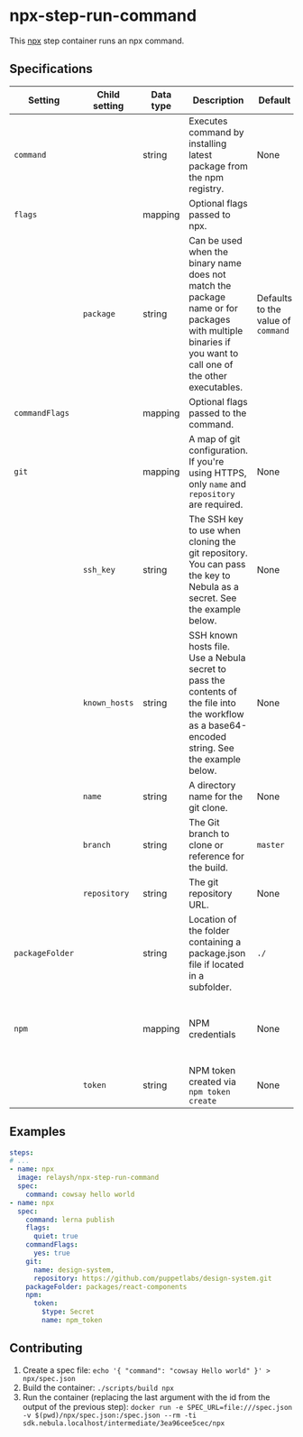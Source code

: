 # npx-step-run-command

This [npx](https://www.npmjs.com/package/npx) step container runs an npx command.

## Specifications

| Setting | Child setting | Data type | Description | Default | Required |
|---------|---------------|-----------|-------------|---------|----------|
| `command` || string | Executes command by installing latest package from the npm registry. | None | True |
| `flags` || mapping | Optional flags passed to npx. || False |
|| `package` | string | Can be used when the binary name does not match the package name or for packages with multiple binaries if you want to call one of the other executables. | Defaults to the value of `command` | False |
| `commandFlags` || mapping | Optional flags passed to the command. || False |
| `git` || mapping | A map of git configuration. If you're using HTTPS, only `name` and `repository` are required. | None | False |
|| `ssh_key` | string | The SSH key to use when cloning the git repository. You can pass the key to Nebula as a secret. See the example below. | None | False |
|| `known_hosts` | string | SSH known hosts file. Use a Nebula secret to pass the contents of the file into the workflow as a base64-encoded string. See the example below. | None | False |
|| `name` | string | A directory name for the git clone. | None | False |
|| `branch` | string | The Git branch to clone or reference for the build. | `master` | False |
|| `repository` | string | The git repository URL. | None | False |
| `packageFolder` || string | Location of the folder containing a package.json file if located in a subfolder. | ``./`` | False |
| `npm` || mapping | NPM credentials | None | Certain commands like `publish` require NPM login. |
|| `token` | string | NPM token created via `npm token create` | None | False |

## Examples

```yaml
steps:
# ...
- name: npx
  image: relaysh/npx-step-run-command
  spec:
    command: cowsay hello world
- name: npx
  spec:
    command: lerna publish
    flags:
      quiet: true
    commandFlags:
      yes: true
    git:
      name: design-system,
      repository: https://github.com/puppetlabs/design-system.git
    packageFolder: packages/react-components
    npm:
      token:
        $type: Secret
        name: npm_token
```

## Contributing

1. Create a spec file: `echo '{ "command": "cowsay Hello world" }' > npx/spec.json`
2. Build the container: `./scripts/build npx`
3. Run the container (replacing the last argument with the id from the output of the previous step): `docker run -e SPEC_URL=file:///spec.json -v $(pwd)/npx/spec.json:/spec.json --rm -ti sdk.nebula.localhost/intermediate/3ea96cee5cec/npx`

